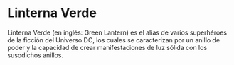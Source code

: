 # Linterna Verde
Linterna Verde (en inglés: Green Lantern) es el alias de varios superhéroes de la ficción del Universo DC, los cuales se caracterizan por un anillo de poder y la capacidad de crear manifestaciones de luz sólida con los susodichos anillos.
